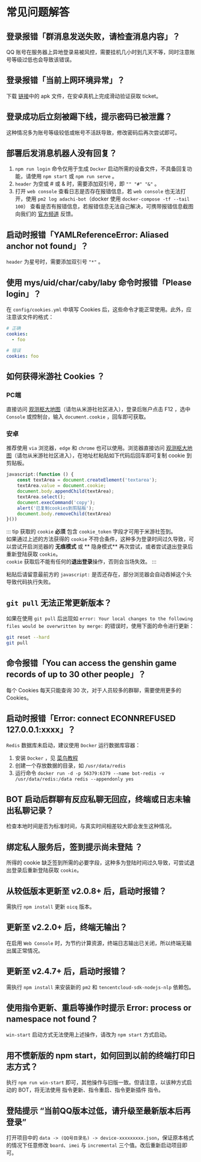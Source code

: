 # 常见问题解答

## 登录报错「群消息发送失败，请检查消息内容」？

QQ 账号在服务器上异地登录易被风控，需要挂机几小时到几天不等，同时注意账号等级过低也会导致该错误。

## 登录报错「当前上网环境异常」？

下载 [链接](https://github.com/mzdluo123/TxCaptchaHelper/releases)中的 apk 文件，在安卓真机上完成滑动验证获取 ticket。

## 登录成功后立刻被踢下线，提示密码已被泄露？

这种情况多为账号等级较低或帐号不活跃导致，修改密码后再次尝试即可。

## 部署后发消息机器人没有回复？

1. `npm run login` 命令仅用于生成 `Docker` 启动所需的设备文件，不具备回复功能，请使用 `npm start` 或 `npm run serve` 。
2. `header` 为空或 # 或 & 时，需要添加双引号，即 `"" "#" "&"` 。
3. 打开 `web console` 查看日志是否存在报错信息，若 `web console` 也无法打开，使用 `pm2 log adachi-bot`（docker
   使用 `docker-compose -tf --tail 100`）
   查看是否有报错信息，若报错信息无法自己解决，可携带报错信息截图向我们的 [官方频道](https://qun.qq.com/qqweb/qunpro/share?_wv=3&_wwv=128&inviteCode=ZcZDq&from=246610&biz=ka)
   反馈。

## 启动时报错「YAMLReferenceError: Aliased anchor not found」？

`header` 为星号时，需要添加双引号 `"*"` 。

## 使用 mys/uid/char/caby/laby 命令时报错「Please login」？

在 `config/cookies.yml` 中填写 Cookies 后，这些命令才能正常使用。此外，应注意该文件的格式：

```yaml
# 正确
cookies:
  - foo

# 错误
cookies: foo
```

## 如何获得米游社 Cookies ？

### PC端

直接访问 [观测枢大地图](https://webstatic.mihoyo.com/ys/app/interactive-map/index.html)（请勿从米游社社区进入），登录后账户点击 F12 ，选中 `Console` 或控制台，输入 `document.cookie` ，回车即可获取。

### 安卓

推荐使用 `via` 浏览器，`edge` 和 `chrome` 也可以使用。浏览器直接访问 [观测枢大地图](https://webstatic.mihoyo.com/ys/app/interactive-map/index.html)（请勿从米游社社区进入），在地址栏粘贴如下代码后回车即可复制 cookie 到剪贴板。

```js
javascript:(function () {
    const textArea = document.createElement('textarea');
    textArea.value = document.cookie;
    document.body.appendChild(textArea);
    textArea.select();
    document.execCommand('copy');
    alert('已复制cookies到剪贴板');
    document.body.removeChild(textArea)
}())
```

::: tip
获取的 `cookie` **必须** 包含 `cookie_token` 字段才可用于米游社签到。  
如果通过上述的方法获得的 `cookie` 不符合条件，这种多为登录时间过久导致，可以尝试开启浏览器的 **无痕模式** 或 **
隐身模式** 再次尝试，或者尝试退出登录后重新登陆获取 `cookie`。  
`cookie` 获取后不能有任何的**退出登录**操作，否则会当场失效。
:::

粘贴后请留意最前方的 `javascript:` 是否还存在，部分浏览器会自动吞掉这个头导致代码执行失败。

## `git pull` 无法正常更新版本？

如果在使用 `git pull` 后出现如 `error: Your local changes to the following files would be overwritten by merge:`
的错误时，使用下面的命令进行更新：

```bash
git reset --hard
git pull
```

## 命令报错「You can access the genshin game records of up to 30 other people」？

每个 Cookies 每天只能查询 30 次，对于人员较多的群聊，需要使用更多的 Cookies。

## 启动时报错「Error: connect ECONNREFUSED 127.0.0.1:xxxx」？

`Redis` 数据库未启动，建议使用 `Docker` 运行数据库容器：

1. 安装 `Docker` ，见 [菜鸟教程](https://www.runoob.com/docker/centos-docker-install.html)
2. 创建一个存放数据的目录，如 `/usr/data/redis`
3. 运行命令 `docker run -d -p 56379:6379 --name bot-redis -v /usr/data/redis:/data redis --appendonly yes`

## BOT 启动后群聊有反应私聊无回应，终端或日志未输出私聊记录？

检查本地时间是否为标准时间，与真实时间相差较大即会发生这种情况。

## 绑定私人服务后，签到提示尚未登陆 ？

所得的 cookie 缺乏签到所需的必要字段，这种多为登陆时间过久导致，可尝试退出登录后重新登陆获取 `cookie`。

## 从较低版本更新至 v2.0.8+ 后，启动时报错？

需执行 `npm install` 更新 `oicq` 版本。

## 更新至 v2.2.0+ 后，终端无输出？

在启用 `Web Console` 时，为节约计算资源，终端日志输出已关闭，所以终端无输出属正常情况。

## 更新至 v2.4.7+ 后，启动时报错？

需执行 `npm install` 来安装新的 `pm2` 和 `tencentcloud-sdk-nodejs-nlp` 依赖包。

## 使用指令更新、重启等操作时提示 Error: process or namespace not found？

`win-start` 启动方式无法使用上述操作，请改为 `npm start` 方式启动。

## 用不惯新版的 npm start，如何回到以前的终端打印日志方式？

执行 `npm run win-start` 即可，其他操作与旧版一致。但请注意，以该种方式启动的 BOT，将无法使用 指令更新、指令重启、指令更新插件 指令。

## 登陆提示 “当前QQ版本过低，请升级至最新版本后再登录”

打开项目中的 `data -> (QQ号目录名) -> device-xxxxxxxxx.json`，保证原本格式的情况下任意修改 `board`、`imei` 与 `incremental` 三个值。改后重新启动项目即可。